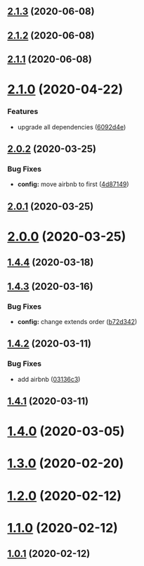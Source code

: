 ## [2.1.3](https://github.com/ICodeMyOwnLife/eslint-config-react-ts/compare/2.1.2...2.1.3) (2020-06-08)

## [2.1.2](https://github.com/ICodeMyOwnLife/eslint-config-react-ts/compare/2.1.1...2.1.2) (2020-06-08)

## [2.1.1](https://github.com/ICodeMyOwnLife/eslint-config-react-ts/compare/2.1.0...2.1.1) (2020-06-08)



# [2.1.0](https://github.com/ICodeMyOwnLife/eslint-config-react-ts/compare/2.1.0...2.1.1) (2020-04-22)


### Features

* upgrade all dependencies ([6092d4e](https://github.com/ICodeMyOwnLife/eslint-config-react-ts/commit/6092d4e421b946a1b13011e853c05211711f3650))



## [2.0.2](https://github.com/ICodeMyOwnLife/eslint-config-react-ts/compare/2.1.0...2.1.1) (2020-03-25)


### Bug Fixes

* **config:** move airbnb to first ([4d87149](https://github.com/ICodeMyOwnLife/eslint-config-react-ts/commit/4d87149b9053cfa59107e02f0e9c38ff122b5e7f))



## [2.0.1](https://github.com/ICodeMyOwnLife/eslint-config-react-ts/compare/2.1.0...2.1.1) (2020-03-25)



# [2.0.0](https://github.com/ICodeMyOwnLife/eslint-config-react-ts/compare/2.1.0...2.1.1) (2020-03-25)



## [1.4.4](https://github.com/ICodeMyOwnLife/eslint-config-react-ts/compare/2.1.0...2.1.1) (2020-03-18)



## [1.4.3](https://github.com/ICodeMyOwnLife/eslint-config-react-ts/compare/2.1.0...2.1.1) (2020-03-16)


### Bug Fixes

* **config:** change extends order ([b72d342](https://github.com/ICodeMyOwnLife/eslint-config-react-ts/commit/b72d34248ee685578d63743755533522c6a9e83c))



## [1.4.2](https://github.com/ICodeMyOwnLife/eslint-config-react-ts/compare/2.1.0...2.1.1) (2020-03-11)


### Bug Fixes

* add airbnb ([03136c3](https://github.com/ICodeMyOwnLife/eslint-config-react-ts/commit/03136c30e95e1bad2b17960dfc55062300babca7))



## [1.4.1](https://github.com/ICodeMyOwnLife/eslint-config-react-ts/compare/2.1.0...2.1.1) (2020-03-11)



# [1.4.0](https://github.com/ICodeMyOwnLife/eslint-config-react-ts/compare/2.1.0...2.1.1) (2020-03-05)



# [1.3.0](https://github.com/ICodeMyOwnLife/eslint-config-react-ts/compare/2.1.0...2.1.1) (2020-02-20)



# [1.2.0](https://github.com/ICodeMyOwnLife/eslint-config-react-ts/compare/2.1.0...2.1.1) (2020-02-12)



# [1.1.0](https://github.com/ICodeMyOwnLife/eslint-config-react-ts/compare/2.1.0...2.1.1) (2020-02-12)



## [1.0.1](https://github.com/ICodeMyOwnLife/eslint-config-react-ts/compare/2.1.0...2.1.1) (2020-02-12)

